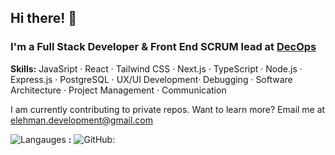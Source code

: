 ## Hi there! 👋 

### I'm a Full Stack Developer & Front End SCRUM lead at <a href='https://www.linkedin.com/company/decops/'>DecOps</a>

<b>Skills:</b> JavaSript · React · Tailwind CSS · Next.js · TypeScript · Node.js · Express.js · PostgreSQL · UX/UI Development· Debugging · Software Architecture · Project Management · Communication

I am currently contributing to private repos. Want to learn more? 
Email me at elehman.development@gmail.com 

![Langauges](https://github-readme-stats.vercel.app/api/top-langs/?username=ETH1Elohim&theme=tokyonight)
<b>:</b>
![GitHub:](https://github-readme-stats.vercel.app/api?username=ETH1Elohim&show_icons=true)
